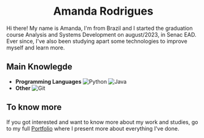 <div align='center'>

# Amanda Rodrigues

</div>

Hi there! My name is Amanda, I'm from Brazil and I started the graduation course Analysis and Systems Development on august/2023, in Senac EAD. 
Ever since, I've also been studying apart some technologies to improve myself and learn more.

## Main Knowlegde

- **Programming Languages**
![Python](https://img.shields.io/badge/python-3670A0?style=for-the-badge&logo=python&logoColor=ffdd54) ![Java](https://img.shields.io/badge/java-%23ED8B00.svg?style=for-the-badge&logo=openjdk&logoColor=white)
- **Other**
![Git](https://img.shields.io/badge/git-%23F05033.svg?style=for-the-badge&logo=git&logoColor=white)

## To know more

If you got interested and want to know more about my work and studies, go to my full [Portfolio]() where I present more about everything I've done.
